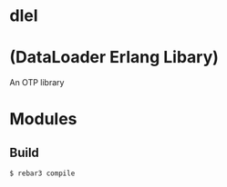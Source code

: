 # dlel #

(DataLoader Erlang Libary) 
==========================
An OTP library

# Modules #
<table width="100%" border="0" summary="list of modules">


Build
-----

    $ rebar3 compile
